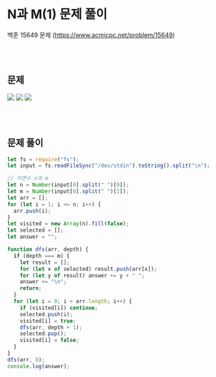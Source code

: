 # N과 M(1) 문제 풀이

백준 15649 문제
(https://www.acmicpc.net/problem/15649)

<br/>
<br/>

## 문제

<a href="#"><img src="https://github.com/eunbaming/TIL_JS-CodingTest/assets/110072947/84a0e7e2-10d8-4840-b28f-0e14a0199290"/></a>
<a href="#"><img src="https://github.com/eunbaming/TIL_JS-CodingTest/assets/110072947/54103f57-d4c5-460e-bd89-dd31402916ea"/></a>
<a href="#"><img src="https://github.com/eunbaming/TIL_JS-CodingTest/assets/110072947/d82ba1a9-90b5-44f3-a357-77ced91349c9"/></a>

<br/>
<br/>

## 문제 풀이

```javascript
let fs = require("fs");
let input = fs.readFileSync("/dev/stdin").toString().split("\n");

// 자연수 n과 m
let n = Number(input[0].split(" ")[0]);
let m = Number(input[0].split(" ")[1]);
let arr = [];
for (let i = 1; i <= n; i++) {
  arr.push(i);
}
let visited = new Array(n).fill(false);
let selected = [];
let answer = "";

function dfs(arr, depth) {
  if (depth === m) {
    let result = [];
    for (let x of selected) result.push(arr[x]);
    for (let y of result) answer += y + " ";
    answer += "\n";
    return;
  }
  for (let i = 0; i < arr.length; i++) {
    if (visited[i]) continue;
    selected.push(i);
    visited[i] = true;
    dfs(arr, depth + 1);
    selected.pop();
    visited[i] = false;
  }
}
dfs(arr, 0);
console.log(answer);
```
